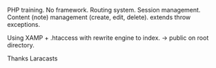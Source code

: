 PHP training. 
No framework.
Routing system.
Session management.
Content (note) management (create, edit, delete).
extends throw exceptions.

Using XAMP + .htaccess with rewrite engine to index.
-> public on root directory.

Thanks Laracasts
